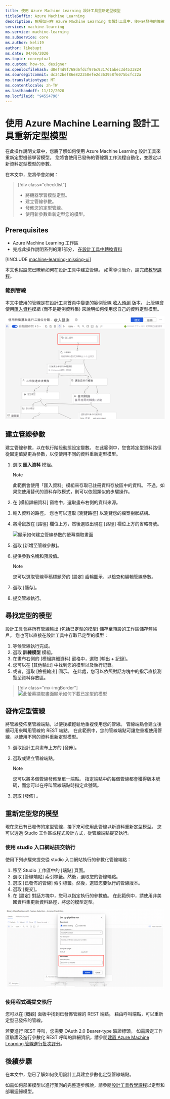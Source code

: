 ```yaml
---
title: 使用 Azure Machine Learning 設計工具重新定型模型
titleSuffix: Azure Machine Learning
description: 瞭解如何在 Azure Machine Learning 表設計工具中，使用已發佈的管線重新定型機器學習模型。
services: machine-learning
ms.service: machine-learning
ms.subservice: core
ms.author: keli19
author: likebupt
ms.date: 04/06/2020
ms.topic: conceptual
ms.custom: how-to, designer
ms.openlocfilehash: d8ef4d9f768d6fdcf976c9317d1abec3d4533824
ms.sourcegitcommit: dc342bef86e822358efe2d363958f6075bcfc22a
ms.translationtype: MT
ms.contentlocale: zh-TW
ms.lasthandoff: 11/12/2020
ms.locfileid: "94554796"
---
```

# <a name="retrain-models-with-azure-machine-learning-designer"></a>使用 Azure Machine Learning 設計工具重新定型模型


在此操作說明文章中，您將了解如何使用 Azure Machine Learning 設計工具來重新定型機器學習模型。 您將會使用已發佈的管線將工作流程自動化，並設定以新資料定型模型的參數。 

在本文中，您將學會如何：

> [!div class="checklist"]
> * 將機器學習模型定型。
> * 建立管線參數。
> * 發佈您的定型管線。
> * 使用新參數重新定型您的模型。

## <a name="prerequisites"></a>Prerequisites

* Azure Machine Learning 工作區
* 完成此操作說明系列的第1部分， [在設計工具中轉換資料](how-to-designer-transform-data.md)

[!INCLUDE [machine-learning-missing-ui](../../includes/machine-learning-missing-ui.md)]

本文也假設您已瞭解如何在設計工具中建立管線。 如需導引簡介，請完成[教學課程](tutorial-designer-automobile-price-train-score.md)。 

### <a name="sample-pipeline"></a>範例管線

本文中使用的管線是在設計工具首頁中變更的範例管線 [收入預測](samples-designer.md#classification) 版本。 此管線會使用[匯入資料](algorithm-module-reference/import-data.md)模組 (而不是範例資料集) 來說明如何使用您自己的資料定型模型。

![此螢幕擷取畫面顯示已修改的範例管線，其中包含醒目提示「匯入資料」模組的方塊](./media/how-to-retrain-designer/modified-sample-pipeline.png)

## <a name="create-a-pipeline-parameter"></a>建立管線參數

建立管線參數，以在執行階段動態設定變數。 在此範例中，您會將定型資料路徑從固定值變更為參數，以便使用不同的資料重新定型模型。

1. 選取 **匯入資料** 模組。

    > [!NOTE]
    > 此範例會使用「匯入資料」模組來存取已註冊資料存放區中的資料。 不過，如果您使用替代的資料存取模式，則可以依照類似的步驟操作。

1. 在 [模組詳細資料] 窗格中，選取畫布右側的資料來源。

1. 輸入資料的路徑。 您也可以選取 [瀏覽路徑] 以瀏覽您的檔案樹狀結構。 

1. 將滑鼠放在 [路徑] 欄位上方，然後選取出現在 [路徑] 欄位上方的省略符號。

    ![顯示如何建立管線參數的螢幕擷取畫面](media/how-to-retrain-designer/add-pipeline-parameter.png)

1. 選取 [新增至管線參數]。

1. 提供參數名稱和預設值。

   > [!NOTE]
   > 您可以選取管線草稿標題旁的 [設定] 齒輪圖示，以檢查和編輯管線參數。 

1. 選取 [儲存]。

1. 提交管線執行。

## <a name="find-a-trained-model"></a>尋找定型的模型

設計工具會將所有管線輸出 (包括已定型的模型) 儲存至預設的工作區儲存體帳戶。 您也可以直接在設計工具中存取已定型的模型：

1. 等候管線執行完成。
1. 選取 **訓練模型** 模組。
1. 在畫布右側的 [模組詳細資料] 窗格中，選取 [輸出 + 記錄]。
1. 您可以在 [其他輸出] 中找到您的模型以及執行記錄。
1. 或者，選取 [檢視輸出] 圖示。 在此處，您可以依照對話方塊中的指示直接瀏覽至資料存放區。 

> [!div class="mx-imgBorder"]
> ![此螢幕擷取畫面顯示如何下載已定型的模型](./media/how-to-retrain-designer/trained-model-view-output.png)

## <a name="publish-a-training-pipeline"></a>發佈定型管線

將管線發佈至管線端點，以便後續輕鬆地重複使用您的管線。 管線端點會建立後續可用來叫用管線的 REST 端點。 在此範例中，您的管線端點可讓您重複使用管線，以使用不同的資料重新定型模型。

1. 選取設計工具畫布上方的 [發佈]。
1. 選取或建立管線端點。

   > [!NOTE]
   > 您可以將多個管線發佈至單一端點。 指定端點中的每個管線都會獲得版本號碼，而您可以在呼叫管線端點時指定此號碼。

1. 選取 [發佈] 。

## <a name="retrain-your-model"></a>重新定型您的模型

現在您已有已發佈的定型管線，接下來可使用此管線以新資料重新定型模型。 您可以透過 Studio 工作區或程式設計方式，從管線端點提交執行。

### <a name="submit-runs-by-using-the-studio-portal"></a>使用 studio 入口網站提交執行

使用下列步驟來提交從 studio 入口網站執行的參數化管線端點：

1. 移至 Studio 工作區中的 [端點] 頁面。
1. 選取 [管線端點] 索引標籤。然後，選取您的管線端點。
1. 選取 [已發佈的管線] 索引標籤。然後，選取您要執行的管線版本。
1. 選取 [提交]。
1. 在 [設定] 對話方塊中，您可以指定執行的參數值。 在此範例中，請使用非美國資料集更新資料路徑，將您的模型定型。

![顯示如何在設計工具中設定參數化管線執行的螢幕擷取畫面](./media/how-to-retrain-designer/published-pipeline-run.png)

### <a name="submit-runs-by-using-code"></a>使用程式碼提交執行

您可以在 [概觀] 面板中找到已發佈管線的 REST 端點。 藉由呼叫端點，可以重新定型已發佈的管線。

若要進行 REST 呼叫，您需要 OAuth 2.0 Bearer-type 驗證標頭。 如需設定工作區驗證及進行參數化 REST 呼叫的詳細資訊，請參閱[建置 Azure Machine Learning 管線進行批次評分](tutorial-pipeline-batch-scoring-classification.md#publish-and-run-from-a-rest-endpoint)。

## <a name="next-steps"></a>後續步驟

在本文中，您已了解如何使用設計工具建立參數化定型管線端點。

如需如何部署模型以進行預測的完整逐步解說，請參閱[設計工具教學課程](tutorial-designer-automobile-price-train-score.md)以定型和部署迴歸模型。
